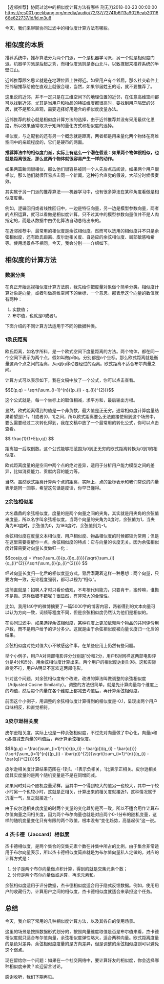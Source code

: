 【近邻推荐】协同过滤中的相似度计算方法有哪些
刑无刀2018-03-23 00:00:00
https://res001.geekbang.org/media/audio/72/37/72741b6f13a9026eab2011666e622737/ld/ld.m3u8
<p>今天，我们来聊聊协同过滤中的相似度计算方法有哪些。</p><h2 id="-">相似度的本质</h2><p>推荐系统中，推荐算法分为两个门派，一个是机器学习派，另一个就是相似度门派。机器学习派是后起之秀，而相似度派则是泰山北斗，以致撑起来推荐系统的半壁江山。</p><p>近邻推荐顾名思义就是在地理位置上住得近。如果用户有个邻居，那么社交软件上把邻居推荐给他在直观上就很合理，当然，如果邻居姓王的话，就不要推荐了。</p><p>这里说的近邻，并不一定只是在三维空间下的地理位置的近邻，在任意高维空间都可以找到近邻，尤其是当用户和物品的特征维度都很高时，要找到用户隔壁的邻居，就不是那么直观，需要选择好用适合的相似度度量办法。</p><p>近邻推荐的核心就是相似度计算方法的选择，由于近邻推荐并没有采用最优化思路，所以效果通常取决于矩阵的量化方式和相似度的选择。</p><p>相似度，与之配套的还有另一个概念就是距离，两者都是用来量化两个物体在高维空间中的亲疏程度的，它们是硬币的两面。</p><p><strong>推荐算法中的相似度门派，实际上有这么一个潜在假设：如果两个物体很相似，也就是距离很近，那么这两个物体就很容易产生一样的动作。</strong></p><p>如果两篇新闻很相似，那么他们很容易被同一个人先后点击阅读，如果两个用户很相似，那么他们就很容易点击同一个新闻。这种符合直觉的假设，大部分时候很奏效。</p><p>其实属于另一门派的推荐算法——机器学习中，也有很多算法在某种角度看做是相似度度量。</p><p>例如，逻辑回归或者线性回归中，一边是特征向量，另一边是模型参数向量，两者的点积运算，就可以看做是相似度计算，只不过其中的模型参数向量值并不是人肉指定的，而是从数据中由优化算法自动总结出来的。</p><p>在近邻推荐中，最常用的相似度是余弦相似度。然而可以选用的相似度并不只是余弦相似度，还有欧氏距离、皮尔逊相关度、自适应的余弦相似度、局部敏感哈希等。使用场景各不相同，今天，我会分别一一介绍如下。</p><h2 id="-">相似度的计算方法</h2><h3 id="-">数据分类</h3><p>在真正开始巡视相似度计算方法前，我先给你把度量对象做个简单分类。相似度计算对象是向量，或者叫做高维空间下的坐标，一个意思。那表示这个向量的数值就有两种：</p><ol><li>实数值；</li><li>布尔值，也就是0或者1。</li></ol><!-- [[[read_end]]] --><p>下面介绍的不同计算方法适用于不同的数据种类。</p><h3 id="1-">1欧氏距离</h3><p>欧氏距离，如名字所料，是一个欧式空间下度量距离的方法。两个物体，都在同一个空间下表示为两个点，假如叫做p和q，分别都是n个坐标。那么欧式距离就是衡量这两个点之间的距离，从p到q移动要经过的距离。欧式距离不适合布尔向量之间。</p><p>计算方式可以表示如下，我在文稿中放了一个公式，你可以点击查看。</p><p>$$E(p,q) = \sqrt{\sum_{i=1}^{n}{(p_{i} - q_{i})^{2}}}$$</p><p>这个公式就是，每一个坐标上的取值相减，求平方和，最后输出方根。</p><p>显然，欧式距离得到的值是一个非负数，最大值是正无穷。通常相似度计算度量结果希望是[-1，1]或者[0，1]之间，所以欧式距离要么无法直接使用到这个场景中，要么需要经过二次转化得到，我在文稿中放了一个最常用的转化公式，你可以点击查看。</p><p>$$ \frac{1}{1+E(p,q)} $$</p><p>距离加一后取倒数。这个公式能够把范围为0到正无穷的欧式距离转换为0到1的相似度。</p><p>欧式距离度量的是空间中两个点的绝对差异，适用于分析用户能力模型之间的差异，比如消费能力、贡献内容的能力等。</p><p>当然，虽然欧式距离计算两个点的距离，实际上，点的坐标表示和我们常说的向量表示是同一回事，希望这句话是废话，你早已懂得。</p><h3 id="2-">2余弦相似度</h3><p>大名鼎鼎的余弦相似度，度量的是两个向量之间的夹角，其实就是用夹角的余弦值来度量，所以名字叫余弦相似度。当两个向量的夹角为0度时，余弦值为1，当夹角为90度时，余弦值为0，为180度时，余弦值则为-1。</p><p>余弦相似度在度量文本相似度、用户相似度、物品相似度的时候都较为常用；但是在这里需要提醒你一点，余弦相似度的特点：它与向量的长度无关。因为余弦相似度计算需要对向量长度做归一化：</p><p>$$cos(p,q) = \frac{\sum_{i}{p_{i}q_{i}}}{\sqrt{\sum_{i}{q_{i}^{2}}}\sqrt{\sum_{i}{p_{i}^{2}}}} $$</p><p>经过向量长度归一化后的相似度量方式，背后潜藏着这样一种思想：两个向量，只要方向一致，无论程度强弱，都可以视为“相似”。</p><p>这简直就是：招聘人才时只看价值观，不考核代码能力，只要肯干，搬砖嘛，谁搬不是搬。这样做错不错呢？很显然，有非常大的合理性。</p><p>比如，我用140字的微博摘要了一篇5000字的博客内容，两者得到的文本向量可以认为方向一致，词频等程度不同，但是余弦相似度仍然认为他们是相似的。</p><p>在协同过滤中，如果选择余弦相似度，某种程度上更加依赖两个物品的共同评价用户数，而不是用户给予的评分多少。这就是由于余弦相似度被向量长度归一化后的结果。</p><p>余弦相似度对绝对值大小不敏感这件事，在某些应用上仍然有些问题。</p><p>举个小例子，用户A对两部电影评分分别是1分和2分，用户B对同样这两部电影评分是4分和5分。用余弦相似度计算出来，两个用户的相似度达到0.98。这和实际直觉不符，用户A明显不喜欢这两部电影。</p><p>针对这个问题，对余弦相似度有个改进，改进的算法叫做调整的余弦相似度（Adjusted Cosine Similarity）。调整的方法很简单，就是先计算向量每个维度上的均值，然后每个向量在各个维度上都减去均值后，再计算余弦相似度。</p><p>前面这个小例子，用调整的余弦相似度计算得到的相似度是-0.1，呈现出两个用户口味相反，和直觉相符。</p><h3 id="3-">3皮尔逊相关度</h3><p>皮尔逊相关度，实际上也是一种余弦相似度，不过先对向量做了中心化，向量p和q各自减去向量的均值后，再计算余弦相似度。</p><p>$$R(p,q) = \frac{\sum_{i=1}^{n}{(p_{i} - \bar{p})(q_{i} - \bar{q})}}{\sqrt{\sum_{i=1}^{n}{(p_{i} - \bar{p})^{2}}}\sqrt{\sum_{i=1}^{n}{(q_{i} - \bar{q})^{2}}}}$$</p><p>皮尔逊相关度计算结果范围在-1到1。-1表示负相关，1比表示正相关。皮尔逊相关度其实度量的是两个随机变量是不是在同增同减。</p><p>如果同时对两个随机变量采样，当其中一个得到较大的值另一也较大，其中一个较小时另一个也较小时，这就是正相关，计算出来的相关度就接近1，这种情况属于沆瀣一气，反之就接近-1。</p><p>由于皮尔逊相关度度量的时两个变量的变化趋势是否一致，所以不适合用作计算布尔值向量之间相关度，因为两个布尔向量也就是对应两个0-1分布的随机变量，这样的随机变量变化只有有限的两个取值，根本没有“变化趋势，高低起伏”这一说。</p><h3 id="4-jaccard-">4 杰卡德（Jaccard）相似度</h3><p>杰卡德相似度，是两个集合的交集元素个数在并集中所占的比例。由于集合非常适用于布尔向量表示，所以杰卡德相似度简直就是为布尔值向量私人定做的。对应的计算方式是：</p><ol><li>分子是两个布尔向量做点积计算，得到的就是交集元素个数；</li><li>分母是两个布尔向量做或运算，再求元素和。</li></ol><p>余弦相似度适用于评分数据，杰卡德相似度适合用于隐式反馈数据。例如，使用用户的收藏行为，计算用户之间的相似度，杰卡德相似度就适合来承担这个任务。</p><h2 id="-">总结</h2><p>今天，我介绍了常用的几种相似度计算方法，以及其各自的使用场景。</p><p>这里的场景是按照数据形式划分的，按照向量维度取值是否是布尔值来看，杰卡德相似度就只适合布尔值向量，余弦相似度弹性略大，适合两种向量。欧式距离度量的是绝对差异，余弦相似度度量的是方向差异，但是调整的余弦相似度则可以避免这个弱点。</p><p>现在留给你一个问题：如果在一个社交网络中，要计算好友的相似度，你会选择哪种相似度来做？欢迎留言讨论。</p><p>感谢收听，我们下期再见。</p><p><img src="https://static001.geekbang.org/resource/image/dc/2a/dc6f7ddc7a766cf76f1f21aedd16b42a.jpg" alt=""></p>